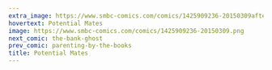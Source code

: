 ```yaml
---
extra_image: https://www.smbc-comics.com/comics/1425909236-20150309after.png
hovertext: Potential Mates
image: https://www.smbc-comics.com/comics/1425909236-20150309.png
next_comic: the-bank-ghost
prev_comic: parenting-by-the-books
title: Potential Mates
---
```


